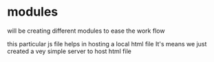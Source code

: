 # modules
will be creating different modules  to ease the work flow

this particular js file helps in hosting a local html file
It's means we just created a vey simple server to host html file
